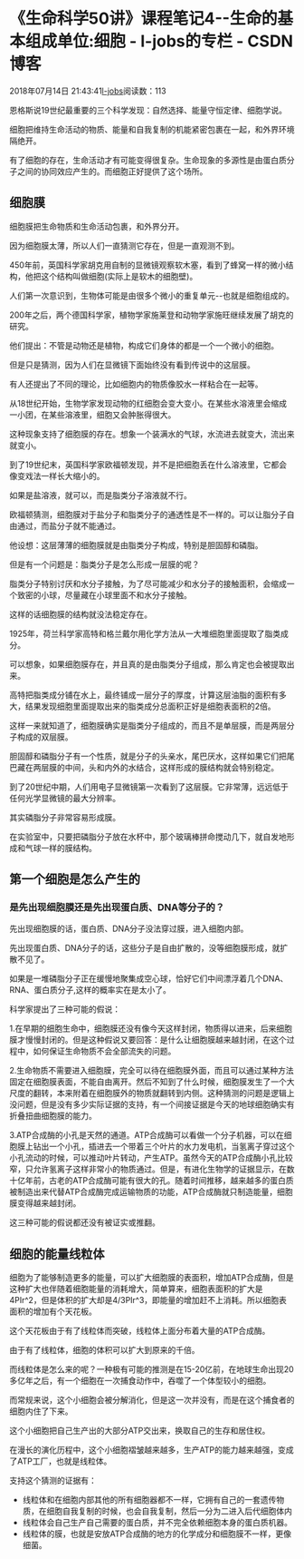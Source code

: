 # 《生命科学50讲》课程笔记4--生命的基本组成单位:细胞 - l-jobs的专栏 - CSDN博客





2018年07月14日 21:43:41[l-jobs](https://me.csdn.net/qq_26010491)阅读数：113








恩格斯说19世纪最重要的三个科学发现：自然选择、能量守恒定律、细胞学说。

细胞把维持生命活动的物质、能量和自我复制的机能紧密包裹在一起，和外界环境隔绝开。

有了细胞的存在，生命活动才有可能变得很复杂。生命现象的多源性是由蛋白质分子之间的协同效应产生的。而细胞正好提供了这个场所。

## 细胞膜

细胞膜把生命物质和生命活动包裹，和外界分开。

因为细胞膜太薄，所以人们一直猜测它存在，但是一直观测不到。

450年前，英国科学家胡克用自制的显微镜观察软木塞，看到了蜂窝一样的微小结构，他把这个结构叫做细胞(实际上是软木的细胞壁)。

人们第一次意识到，生物体可能是由很多个微小的重复单元--也就是细胞组成的。

200年之后，两个德国科学家，植物学家施莱登和动物学家施旺继续发展了胡克的研究。

他们提出：不管是动物还是植物，构成它们身体的都是一个一个微小的细胞。

但是只是猜测，因为人们在显微镜下面始终没有看到传说中的这层膜。

有人还提出了不同的理论，比如细胞内的物质像胶水一样粘合在一起等。

从18世纪开始，生物学家发现动物的红细胞会变大变小。在某些水溶液里会缩成一小团，在某些溶液里，细胞又会肿胀得很大。

这种现象支持了细胞膜的存在。想象一个装满水的气球，水流进去就变大，流出来就变小。

到了19世纪末，英国科学家欧福顿发现，并不是把细胞丢在什么溶液里，它都会像变戏法一样长大缩小的。

如果是盐溶液，就可以，而是脂类分子溶液就不行。

欧福顿猜测，细胞膜对于盐分子和脂类分子的通透性是不一样的。可以让脂分子自由通过，而盐分子就不能通过。

他设想：这层薄薄的细胞膜就是由脂类分子构成，特别是胆固醇和磷脂。

但是有一个问题是：脂类分子是怎么形成一层膜的呢？

脂类分子特别讨厌和水分子接触，为了尽可能减少和水分子的接触面积，会缩成一个致密的小球，尽量藏在小球里面不和水分子接触。

这样的话细胞膜的结构就没法稳定存在。

1925年，荷兰科学家高特和格兰戴尔用化学方法从一大堆细胞里面提取了脂类成分。

可以想象，如果细胞膜存在，并且真的是由脂类分子组成，那么肯定也会被提取出来。

高特把脂类成分铺在水上，最终铺成一层分子的厚度，计算这层油脂的面积有多大，结果发现细胞里面提取出来的脂类成分总面积正好是细胞表面积的2倍。

这样一来就知道了，细胞膜确实是脂类分子组成的，而且不是单层膜，而是两层分子构成的双层膜。

胆固醇和磷脂分子有一个性质，就是分子的头亲水，尾巴厌水，这样如果它们把尾巴藏在两层膜的中间，头和内外的水结合，这样形成的膜结构就会特别稳定。

到了20世纪中期，人们用电子显微镜第一次看到了这层膜。它非常薄，远远低于任何光学显微镜的最大分辨率。

其实磷脂分子非常容易形成膜。

在实验室中，只要把磷脂分子放在水杯中，那个玻璃棒拼命搅动几下，就自发地形成和气球一样的膜结构。

## 第一个细胞是怎么产生的

### 是先出现细胞膜还是先出现蛋白质、DNA等分子的？

先出现细胞膜的话，蛋白质、DNA分子没法穿过膜，进入细胞内部。

先出现蛋白质、DNA分子的话，这些分子是自由扩散的，没等细胞膜形成，就扩散不见了。

如果是一堆磷脂分子正在缓慢地聚集成空心球，恰好它们中间漂浮着几个DNA、RNA、蛋白质分子,这样的概率实在是太小了。

科学家提出了三种可能的假说：

> 
1.在早期的细胞生命中，细胞膜还没有像今天这样封闭，物质得以进来，后来细胞膜才慢慢封闭的。但是这种假说又要回答：是什么让细胞膜越来越封闭，在这个过程中，如何保证生命物质不会全部流失的问题。

2.生命物质不需要进入细胞膜，完全可以待在细胞膜外面，而且可以通过某种方法固定在细胞膜表面，不能自由离开。然后不知到了什么时候，细胞膜发生了一个大尺度的翻转，本来附着在细胞膜外的物质就翻转到内侧。这种猜测的问题是逻辑上没问题，但是没有多少实际证据的支持，有一个间接证据是今天的地球细胞确实有折叠扭曲细胞膜的能力。

3.ATP合成酶的小孔是天然的通道。ATP合成酶可以看做一个分子机器，可以在细胞膜上钻出一个小孔，插进去一个带着三个叶片的水力发电机，当氢离子穿过这个小孔流动的时候，可以推动叶片转动，产生ATP。虽然今天的ATP合成酶小孔比较窄，只允许氢离子这样非常小的物质通过。但是，有进化生物学的证据显示，在数十亿年前，古老的ATP合成酶可能有很大的孔。随着时间推移，越来越多的蛋白质被制造出来代替ATP合成酶完成运输物质的功能，ATP合成酶就只制造能量，细胞膜变得越来越封闭。


这三种可能的假说都还没有被证实或推翻。

## 细胞的能量线粒体

细胞为了能够制造更多的能量，可以扩大细胞膜的表面积，增加ATP合成酶，但是这种扩大也伴随着细胞能量的消耗增大，简单算来，细胞表面积的扩大是4PIr^2，但是体积的扩大却是4/3PIr^3，即能量的增加赶不上消耗。所以细胞表面积的增加有个天花板。

这个天花板由于有了线粒体而突破，线粒体上面分布着大量的ATP合成酶。

由于有了线粒体，细胞的体积可以扩大到原来的千倍。

而线粒体是怎么来的呢？一种极有可能的推测是在15-20亿前，在地球生命出现20多亿年之后，有一个细胞在一次捕食动作中，吞噬了一个体型较小的细胞。

而常规来说，这个小细胞会被分解消化，但是这一次并没有，而是在这个捕食者的细胞内住了下来。

这个小细胞把自己生产出的大部分ATP交出来，换取自己的生存和居住权。

在漫长的演化历程中，这个小细胞褶皱越来越多，生产ATP的能力越来越强，变成了ATP工厂，也就是线粒体。

支持这个猜测的证据有：
- 线粒体和在细胞内部其他的所有细胞器都不一样，它拥有自己的一套遗传物质，在细胞自我复制的时候，也会自我复制，然后一分为二进入后代细胞体内
- 线粒体会自己生产自己需要的蛋白质，并不完全依赖细胞本身的蛋白质机器。
- 线粒体的膜，也就是安放ATP合成酶的地方的化学成分和细胞膜不一样，更像细菌。



